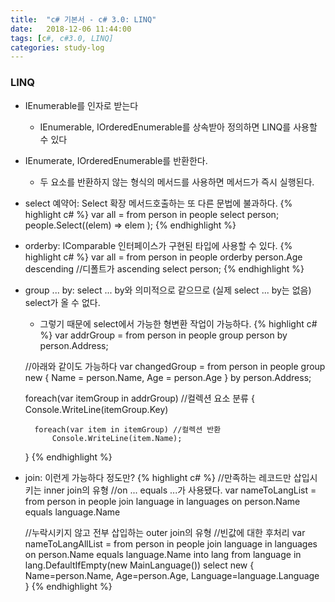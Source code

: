 ```yaml
---
title:  "c# 기본서 - c# 3.0: LINQ"
date:   2018-12-06 11:44:00
tags: [c#, c#3.0, LINQ]
categories: study-log
---
```


### LINQ
- IEnumerable<T>를 인자로 받는다
    - IEnumerable<T>, IOrderedEnumerable<TElement>를 상속받아 정의하면 LINQ를 사용할 수 있다
- IEnumerate<T>, IOrderedEnumerable<TElement>를 반환한다.
    - 두 요소를 반환하지 않는 형식의 메서드를 사용하면 메서드가 즉시 실행된다.
- select 예약어: Select 확장 메서드호출하는 또 다른 문법에 불과하다.
    {% highlight c# %}
    var all = from person in people
        select person;
    people.Select((elem) => elem );
    {% endhighlight %}
- orderby: IComparable 인터페이스가 구현된 타입에 사용할 수 있다.
    {% highlight c# %}
    var all = from person in people
        orderby person.Age descending //디폴트가 ascending
        select person;
    {% endhighlight %}
- group ... by: select ... by와 의미적으로 같으므로 (실제 select ... by는 없음) select가 올 수 없다.
    - 그렇기 때문에 select에서 가능한 형변환 작업이 가능하다.
    {% highlight c# %}
    var addrGroup = from person in people
        group person by person.Address;

    //아래와 같이도 가능하다
    var changedGroup = from person in people
        group new { Name = person.Name, Age = person.Age } by person.Address;

    foreach(var itemGroup in addrGroup) //컬렉션 요소 분류
    {
        Console.WriteLine(itemGroup.Key) 
        
        foreach(var item in itemGroup) //컬렉션 반환
            Console.WriteLine(item.Name);
    }
    {% endhighlight %}
- join: 이런게 가능하다 정도만?
    {% highlight c# %}
    //만족하는 레코드만 삽입시키는 inner join의 유형
    //on ... equals ...가 사용됐다.
    var nameToLangList = from person in people
        join language in languages on person.Name equals language.Name
    
    //누락시키지 않고 전부 삽입하는 outer join의 유형
    //빈값에 대한 후처리
    var nameToLangAllList = from person in people
        join language in languages on person.Name equals language.Name into lang
        from language in lang.DefaultIfEmpty(new MainLanguage())
        select new { Name=person.Name, Age=person.Age, Language=language.Language }
    {% endhighlight %}